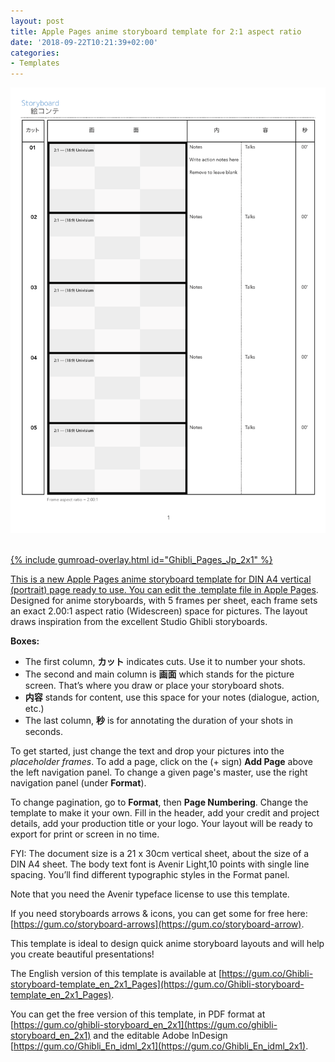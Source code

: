 ```yaml
---
layout: post
title: Apple Pages anime storyboard template for 2:1 aspect ratio
date: '2018-09-22T10:21:39+02:00'
categories:
- Templates
---
```

<a href="https://gum.co/Ghibli_Pages_Jp_2x1"><img src="/images/Apple-Pages-Japanese-Anime-Storyboard-Template-2x1-on-A4-vertical_00.png"/><br/><br/>

{% include gumroad-overlay.html id="Ghibli_Pages_Jp_2x1" %}

This is a new Apple Pages anime storyboard template for DIN A4 vertical (portrait) page ready to use. You can edit the .template file in [Apple Pages](). Designed for anime storyboards, with 5 frames per sheet, each frame sets an exact 2.00:1 aspect ratio (Widescreen) space for pictures. The layout draws inspiration from the excellent Studio Ghibli storyboards.

**Boxes:**

- The first column, **カット** indicates cuts. Use it to number your shots.
- The second and main column is **画面** which stands for the picture screen. That’s where you draw or place your storyboard shots.
- **内容** stands for content, use this space for your notes (dialogue, action, etc.)
- The last column, **秒** is for annotating the duration of your shots in seconds.

To get started, just change the text and drop your pictures into the *placeholder frames*. To add a page, click on the (+ sign) **Add Page** above the left navigation panel. To change a given page's master, use the right navigation panel (under **Format**).

To change pagination, go to **Format**, then **Page Numbering**. Change the template to make it your own. Fill in the header, add your credit and project details, add your production title or your logo. Your layout will be ready to export for print or screen in no time.

FYI: The document size is a 21 x 30cm vertical sheet, about the size of a DIN A4 sheet. The body text font is Avenir Light,10 points with single line spacing. You’ll find different typographic styles in the Format panel.

Note that you need the Avenir typeface license to use this template.

If you need storyboards arrows & icons, you can get some for free here: [https://gum.co/storyboard-arrows](https://gum.co/storyboard-arrow).

This template is ideal to design quick anime storyboard layouts and will help you create beautiful presentations!

The English version of this template is available at [https://gum.co/Ghibli-storyboard-template_en_2x1_Pages](https://gum.co/Ghibli-storyboard-template_en_2x1_Pages).

You can get the free version of this template, in PDF format at [https://gum.co/ghibli-storyboard_en_2x1](https://gum.co/ghibli-storyboard_en_2x1) and the editable Adobe InDesign [https://gum.co/Ghibli_En_idml_2x1](https://gum.co/Ghibli_En_idml_2x1).

